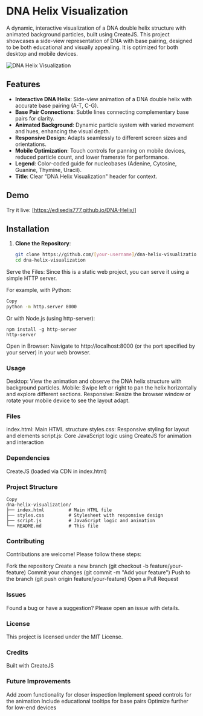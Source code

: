 # DNA Helix Visualization

A dynamic, interactive visualization of a DNA double helix structure with animated background particles, built using CreateJS. This project showcases a side-view representation of DNA with base pairing, designed to be both educational and visually appealing. It is optimized for both desktop and mobile devices.

![DNA Helix Visualization](https://github.com/user-attachments/assets/88e9d14e-d4ac-4632-bc89-7482eaeb471c)


## Features

- **Interactive DNA Helix**: Side-view animation of a DNA double helix with accurate base pairing (A-T, C-G).
- **Base Pair Connections**: Subtle lines connecting complementary base pairs for clarity.
- **Animated Background**: Dynamic particle system with varied movement and hues, enhancing the visual depth.
- **Responsive Design**: Adapts seamlessly to different screen sizes and orientations.
- **Mobile Optimization**: Touch controls for panning on mobile devices, reduced particle count, and lower framerate for performance.
- **Legend**: Color-coded guide for nucleobases (Adenine, Cytosine, Guanine, Thymine, Uracil).
- **Title**: Clear "DNA Helix Visualization" header for context.

## Demo

Try it live: [https://edisedis777.github.io/DNA-Helix/]

## Installation

1. **Clone the Repository**:
   ```bash
   git clone https://github.com/[your-username]/dna-helix-visualization.git
   cd dna-helix-visualization
   ```

Serve the Files: 
Since this is a static web project, you can serve it using a simple HTTP server. 

For example, with Python:
  ```bash
  Copy
  python -m http.server 8000
  ```

Or with Node.js (using http-server):
```
npm install -g http-server
http-server
```

Open in Browser: Navigate to http://localhost:8000 (or the port specified by your server) in your web browser.

### Usage
Desktop: View the animation and observe the DNA helix structure with background particles.
Mobile: Swipe left or right to pan the helix horizontally and explore different sections.
Responsive: Resize the browser window or rotate your mobile device to see the layout adapt.

### Files
index.html: Main HTML structure
styles.css: Responsive styling for layout and elements
script.js: Core JavaScript logic using CreateJS for animation and interaction

### Dependencies
CreateJS (loaded via CDN in index.html)

### Project Structure

```
Copy
dna-helix-visualization/
├── index.html         # Main HTML file
├── styles.css         # Stylesheet with responsive design
├── script.js          # JavaScript logic and animation
└── README.md          # This file
```

### Contributing
Contributions are welcome! Please follow these steps:

Fork the repository
Create a new branch (git checkout -b feature/your-feature)
Commit your changes (git commit -m "Add your feature")
Push to the branch (git push origin feature/your-feature)
Open a Pull Request

### Issues
Found a bug or have a suggestion? Please open an issue with details.

### License
This project is licensed under the MIT License.

### Credits
Built with CreateJS

### Future Improvements
Add zoom functionality for closer inspection
Implement speed controls for the animation
Include educational tooltips for base pairs
Optimize further for low-end devices
